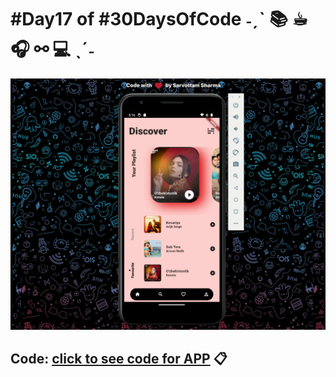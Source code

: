 
#  #Day17 of  #30DaysOfCode  ˗ˏˋ 📚 ☕︎ 🎧 ⚯ 💻 ˎˊ˗ 
 ![project work video](./video/img.png) 



## Code: [click to see code for APP](/day17/code/temp1/) 📋
 
 
 




